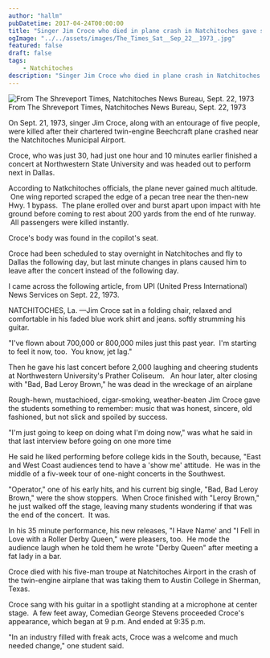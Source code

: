 ```yaml
---
author: "hallm"
pubDatetime: 2017-04-24T00:00:00
title: "Singer Jim Croce who died in plane crash in Natchitoches gave something to remember"
ogImage: "../../assets/images/The_Times_Sat__Sep_22__1973_.jpg"
featured: false
draft: false
tags:
    - Natchitoches
description: "Singer Jim Croce who died in plane crash in Natchitoches gave something to remember"
---
```


![From The Shreveport Times, Natchitoches News Bureau, Sept. 22, 1973](@assets/images//The_Times_Sat__Sep_22__1973_.jpg) From The Shreveport Times, Natchitoches News Bureau, Sept. 22, 1973

On Sept. 21, 1973, singer Jim Croce, along with an entourage of five people, were killed after their chartered twin-engine Beechcraft plane crashed near the Natchitoches Municipal Airport.

Croce, who was just 30, had just one hour and 10 minutes earlier finished a concert at Northwestern State University and was headed out to perform next in Dallas.

According to Natkchitoches officials, the plane never gained much altitude.  One wing reported scraped the edge of a pecan tree near the then-new Hwy. 1 bypass.  The plane erolled over and burst apart upon impact with hte ground before coming to rest about 200 yards from the end of hte runway.  All passengers were killed instantly.

Croce's body was found in the copilot's seat.

Croce had been scheduled to stay overnight in Natchitoches and fly to Dallas the following day, but last minute changes in plans caused him to leave after the concert instead of the following day.

I came across the following article, from UPI (United Press International) News Services on Sept. 22, 1973.

NATCHITOCHES, La. —Jim Croce sat in a folding chair, relaxed and comfortable in his faded blue work shirt and jeans. softly strumming his guitar.

"I've flown about 700,000 or 800,000 miles just this past year.  I'm starting to feel it now, too.  You know, jet lag."

Then he gave his last concert before 2,000 laughing and cheering students at Northwestern University's Prather Coliseum.   An hour later, alter closing with "Bad, Bad Leroy Brown," he was dead in the wreckage of an airplane

Rough-hewn, mustachioed, cigar-smoking, weather-beaten Jim Croce gave the students something to remember: music that was honest, sincere, old fashioned, but not slick and spoiled by success.

"I'm just going to keep on doing what I'm doing now," was what he said in that last interview before going on one more time

He said he liked performing before college kids in the South, because, "East and West Coast audiences tend to have a 'show me' attitude.  He was in the middle of a fiv-week tour of one-night concerts in the Southwest.

"Operator," one of his early hits, and his current big single, "Bad, Bad Leroy Brown," were the show stoppers.  When Croce finished with "Leroy Brown," he just walked off the stage, leaving many students wondering if that was the end of the concert.  It was.

In his 35 minute performance, his new releases, "I Have Name' and "I Fell in Love with a Roller Derby Queen," were pleasers, too.  He mode the audience laugh when he told them he wrote "Derby Queen" after meeting a fat lady in a bar.

Croce died with his five-man troupe at Natchitoches Airport in the crash of the twin-engine airplane that was taking them to Austin College in Sherman, Texas.

Croce sang with his guitar in a spotlight standing at a microphone at center stage.  A few feet away, Comedian George Stevens proceeded Croce's appearance, which began at 9 p.m. And ended at 9:35 p.m.

"In an industry filled with freak acts, Croce was a welcome and much needed change," one student said.